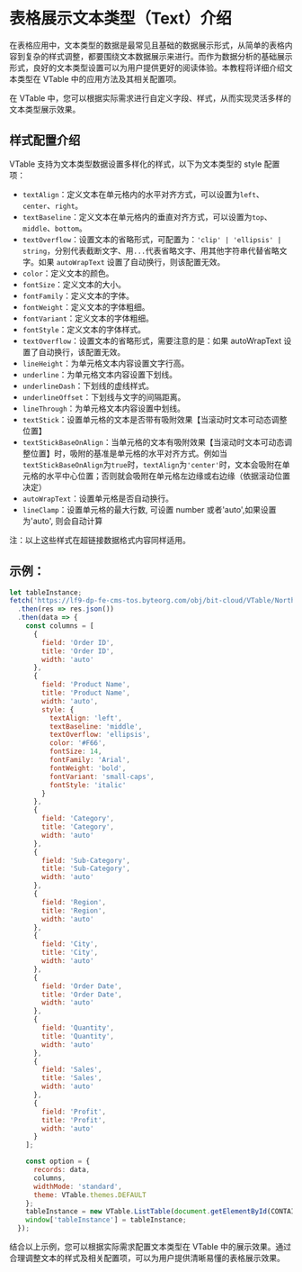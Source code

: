# 表格展示文本类型（Text）介绍

在表格应用中，文本类型的数据是最常见且基础的数据展示形式，从简单的表格内容到复杂的样式调整，都要围绕文本数据展示来进行。而作为数据分析的基础展示形式，良好的文本类型设置可以为用户提供更好的阅读体验。本教程将详细介绍文本类型在 VTable 中的应用方法及其相关配置项。

在 VTable 中，您可以根据实际需求进行自定义字段、样式，从而实现灵活多样的文本类型展示效果。

## 样式配置介绍

VTable 支持为文本类型数据设置多样化的样式，以下为文本类型的 style 配置项：

- `textAlign`：定义文本在单元格内的水平对齐方式，可以设置为`left`、`center`、`right`。
- `textBaseline`：定义文本在单元格内的垂直对齐方式，可以设置为`top`、`middle`、`bottom`。
- `textOverflow`：设置文本的省略形式，可配置为：`'clip' | 'ellipsis' | string`，分别代表截断文字、用`...`代表省略文字、用其他字符串代替省略文字。如果 `autoWrapText` 设置了自动换行，则该配置无效。
- `color`：定义文本的颜色。
- `fontSize`：定义文本的大小。
- `fontFamily`：定义文本的字体。
- `fontWeight`：定义文本的字体粗细。
- `fontVariant`：定义文本的字体粗细。
- `fontStyle`：定义文本的字体样式。
- `textOverflow`：设置文本的省略形式，需要注意的是：如果 autoWrapText 设置了自动换行，该配置无效。
- `lineHeight`：为单元格文本内容设置文字行高。
- `underline`：为单元格文本内容设置下划线。
- `underlineDash`：下划线的虚线样式。
- `underlineOffset`：下划线与文字的间隔距离。
- `lineThrough`：为单元格文本内容设置中划线。
- `textStick`：设置单元格的文本是否带有吸附效果【当滚动时文本可动态调整位置】
- `textStickBaseOnAlign`：当单元格的文本有吸附效果【当滚动时文本可动态调整位置】时，吸附的基准是单元格的水平对齐方式。例如当`textStickBaseOnAlign`为`true`时，`textAlign`为`'center'`时，文本会吸附在单元格的水平中心位置；否则就会吸附在单元格左边缘或右边缘（依据滚动位置决定）
- `autoWrapText`：设置单元格是否自动换行。
- `lineClamp`：设置单元格的最大行数, 可设置 number 或者'auto',如果设置为'auto', 则会自动计算

注：以上这些样式在超链接数据格式内容同样适用。

## 示例：

```javascript livedemo template=vtable
let tableInstance;
fetch('https://lf9-dp-fe-cms-tos.byteorg.com/obj/bit-cloud/VTable/North_American_Superstore_data.json')
  .then(res => res.json())
  .then(data => {
    const columns = [
      {
        field: 'Order ID',
        title: 'Order ID',
        width: 'auto'
      },
      {
        field: 'Product Name',
        title: 'Product Name',
        width: 'auto',
        style: {
          textAlign: 'left',
          textBaseline: 'middle',
          textOverflow: 'ellipsis',
          color: '#F66',
          fontSize: 14,
          fontFamily: 'Arial',
          fontWeight: 'bold',
          fontVariant: 'small-caps',
          fontStyle: 'italic'
        }
      },
      {
        field: 'Category',
        title: 'Category',
        width: 'auto'
      },
      {
        field: 'Sub-Category',
        title: 'Sub-Category',
        width: 'auto'
      },
      {
        field: 'Region',
        title: 'Region',
        width: 'auto'
      },
      {
        field: 'City',
        title: 'City',
        width: 'auto'
      },
      {
        field: 'Order Date',
        title: 'Order Date',
        width: 'auto'
      },
      {
        field: 'Quantity',
        title: 'Quantity',
        width: 'auto'
      },
      {
        field: 'Sales',
        title: 'Sales',
        width: 'auto'
      },
      {
        field: 'Profit',
        title: 'Profit',
        width: 'auto'
      }
    ];

    const option = {
      records: data,
      columns,
      widthMode: 'standard',
      theme: VTable.themes.DEFAULT
    };
    tableInstance = new VTable.ListTable(document.getElementById(CONTAINER_ID), option);
    window['tableInstance'] = tableInstance;
  });
```

结合以上示例，您可以根据实际需求配置文本类型在 VTable 中的展示效果。通过合理调整文本的样式及相关配置项，可以为用户提供清晰易懂的表格展示效果。
